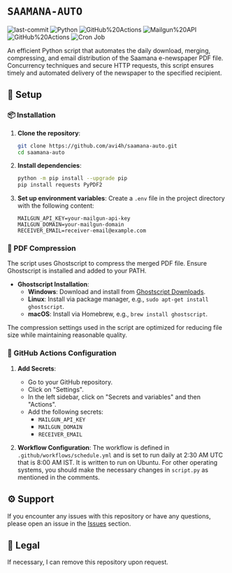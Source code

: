 # `SAAMANA-AUTO`

<p align="left">
	<img src="https://img.shields.io/github/last-commit/avi4h/saamana-auto?style=flat&logo=git&logoColor=white&color=green" alt="last-commit">
	<img src="https://img.shields.io/badge/Python-blue?style=flat&logo=Python&logoColor=yellow" alt="Python">
    <img src="https://img.shields.io/badge/Ghostscript-purple.svg?style=flat&logo=gitee&logoColor=black" alt="GitHub%20Actions">
    <img src="https://img.shields.io/badge/Mailgun%20API-F06B66?style=flat&logo=mailgun&logoColor=white" alt="Mailgun%20API">
	<img src="https://img.shields.io/badge/GitHub%20Actions-2088FF.svg?style=flat&logo=GitHub-Actions&logoColor=white" alt="GitHub%20Actions">
    <img src="https://img.shields.io/badge/Cron-DDF4FF?style=flat&logo=pythonanywhere&logoColor=black" alt="Cron Job">
</p>
	
An efficient Python script that automates the daily download, merging, compressing, and email distribution of the Saamana e-newspaper PDF file. Concurrency techniques and secure HTTP requests, this script ensures timely and automated delivery of the newspaper to the specified recipient.

## 🚀 Setup

### 📦 Installation

1. **Clone the repository**:
    ```sh
    git clone https://github.com/avi4h/saamana-auto.git
    cd saamana-auto
    ```

2. **Install dependencies**:
    ```sh
    python -m pip install --upgrade pip
    pip install requests PyPDF2
    ```

3. **Set up environment variables**:
    Create a `.env` file in the project directory with the following content:
    ```env
    MAILGUN_API_KEY=your-mailgun-api-key
    MAILGUN_DOMAIN=your-mailgun-domain
    RECEIVER_EMAIL=receiver-email@example.com
    ```

### 📄 PDF Compression

The script uses Ghostscript to compress the merged PDF file. Ensure Ghostscript is installed and added to your PATH.

- **Ghostscript Installation**:
  - **Windows**: Download and install from [Ghostscript Downloads](https://www.ghostscript.com/download/gsdnld.html).
  - **Linux**: Install via package manager, e.g., `sudo apt-get install ghostscript`.
  - **macOS**: Install via Homebrew, e.g., `brew install ghostscript`.

The compression settings used in the script are optimized for reducing file size while maintaining reasonable quality. 

### 🤖 GitHub Actions Configuration

1. **Add Secrets**:
    - Go to your GitHub repository.
    - Click on "Settings".
    - In the left sidebar, click on "Secrets and variables" and then "Actions".
    - Add the following secrets:
        - `MAILGUN_API_KEY`
        - `MAILGUN_DOMAIN`
        - `RECEIVER_EMAIL`

2. **Workflow Configuration**:
    The workflow is defined in `.github/workflows/schedule.yml` and is set to run daily at 2:30 AM UTC that is 8:00 AM IST. It is written to run on Ubuntu. For other operating systems, you should make the necessary changes in `script.py` as mentioned in the comments.

## ⚙️ Support

If you encounter any issues with this repository or have any questions, please open an issue in the [Issues](https://github.com/avi4h/saamana-auto/issues) section. 

## 🚨 Legal 

If necessary, I can remove this repository upon request.


